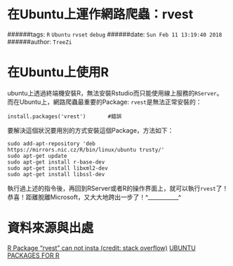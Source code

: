 # 在Ubuntu上運作網路爬蟲：rvest

######tags: `R` `Ubuntu` `rvset` `debug`
######date: `Sun Feb 11 13:19:40 2018`
######author: `TreeZi`

# 在Ubuntu上使用R
ubuntu上透過終端機安裝R，無法安裝Rstudio而只能使用線上服務的`RServer`。而在Ubuntu上，網路爬蟲最重要的Package: `rvest`是無法正常安裝的：

```{r}
install.packages('vrest')		#錯誤
```
要解決這個狀況要用別的方式安裝這個Package，方法如下：

```{r}
sudo add-apt-repository 'deb 
https://mirrors.nic.cz/R/bin/linux/ubuntu trusty/'
sudo apt-get update
sudo apt-get install r-base-dev
sudo apt-get install libxml2-dev
sudo apt-get install libssl-dev
```

執行過上述的指令後，再回到RServer或者R的操作界面上，就可以執行`rvest`了！恭喜！距離脫離Microsoft，又大大地跨出一步了！^___________^

# 資料來源與出處
[R Package “rvest” can not insta (credit: stack overflow)](https://stackoverflow.com/questions/46986292/r-package-rvest-can-not-install-and-the-same-as-in-ubuntu-terminal)
[UBUNTU PACKAGES FOR R](https://mirrors.nic.cz/R/bin/linux/ubuntu/)